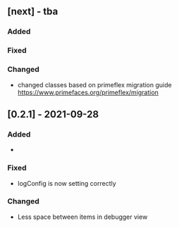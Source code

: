 ## [next] - tba
### Added

### Fixed

### Changed
 - changed classes based on primeflex migration guide https://www.primefaces.org/primeflex/migration
## [0.2.1] - 2021-09-28
### Added
- 

### Fixed
- logConfig is now setting correctly

### Changed
- Less space between items in debugger view

